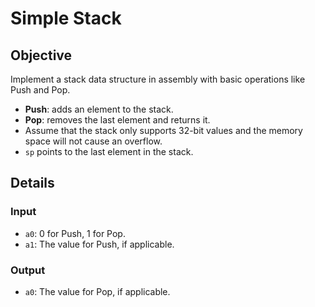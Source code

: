 # Simple Stack

## Objective
Implement a stack data structure in assembly with basic operations like Push and Pop.

- **Push**: adds an element to the stack.
- **Pop**: removes the last element and returns it.
- Assume that the stack only supports 32-bit values and the memory space will not cause an overflow.
- `sp` points to the last element in the stack.

## Details

### Input
- `a0`: 0 for Push, 1 for Pop.
- `a1`: The value for Push, if applicable.

### Output
- `a0`: The value for Pop, if applicable.